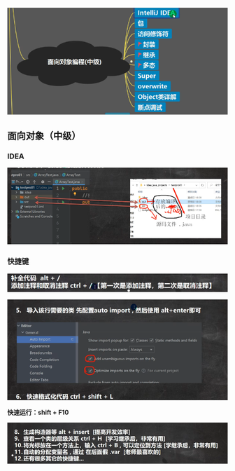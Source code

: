 ![输入图片说明](/imgs/2024-07-12/rl95OgdaeALatiAt.png)

## 面向对象（中级）

### IDEA
![输入图片说明](/imgs/2024-07-12/47tJBowFTyNXO9cp.png)
### 快捷键
![输入图片说明](/imgs/2024-07-12/Uy3omsXpr9Fk9J4K.png)

![输入图片说明](/imgs/2024-07-12/rKploEJYa0tNUTV9.png)

**快速运行：shift + F10**

![输入图片说明](/imgs/2024-07-12/8zTT3sNiC7MkZiLc.png)





<!--stackedit_data:
eyJoaXN0b3J5IjpbLTE1Mjc0NzAzMSwtMTUxMTE1OTQxMSwxNz
U1NDcyNzk5LC02NjE0NDQzMTcsLTE5MTY3MDIwNTcsNDc2Nzk4
NzQ3XX0=
-->
